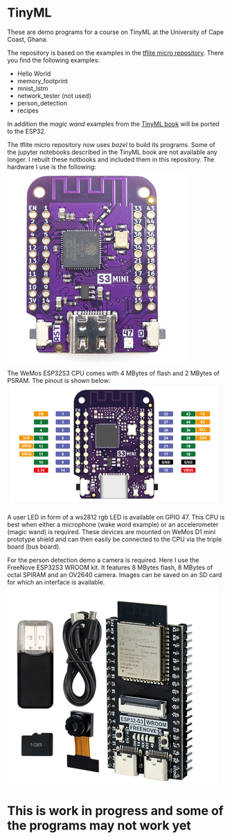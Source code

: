 # TinyML
These are demo programs for a course on TinyML at the University of Cape Coast, Ghana.

The repository is based on the examples in the [tflite micro repository](https://github.com/tensorflow/tflite-micro). There you find the following examples:
* Hello World
* memory_footprint
* mnist_lstm
* network_tester (not used)
* person_detection
* recipes

In addition the _magic wand_ examples from the [TinyML book](https://zlib.pub/book/tinyml-machine-learning-with-tensorflow-lite-on-arduino-and-ultra-low-power-microcontrollers-vshhregc28o0) will be ported to the ESP32.

The tflite micro repository now uses _bazel_ to build its programs. Some of the jupyter notebooks described in the TinyML book are not available any longer. I rebuilt these notbooks and included them in this repository.
The hardware I use is the following:
![esp32s3_cpu](images/esp32s3_cpu.png)

The WeMos ESP32S3 CPU comes with 4 MBytes of flash and 2 MBytes of PSRAM. The pinout is shown below:
![esp32s3_pinout](images/esp32s3_pinout.png)

A user LED in form of a ws2812 rgb LED is available on GPIO 47. This CPU is best when either a microphone (wake word example) or an accelerometer (magic wand) is required. These devices are mounted on WeMos D1 mini prototype shield and can then easily be connected to the CPU via the triple board (bus board).

For the person detection demo a camera is required. Here I use the FreeNove ESP32S3 WROOM kit. It features 8 MBytes flash, 8 MBytes of octal SPIRAM and an OV2640 camera. Images can be saved on an SD card for which an interface is available.
![esp32s3_kit](images/ESP32S3_kit.png)

# This is work in progress and some of the programs may not work yet 
